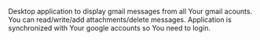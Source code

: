 Desktop application to display gmail messages from all Your gmail acounts.
You can read/write/add attachments/delete messages. 
Application is synchronized with Your google accounts so You need to login.
